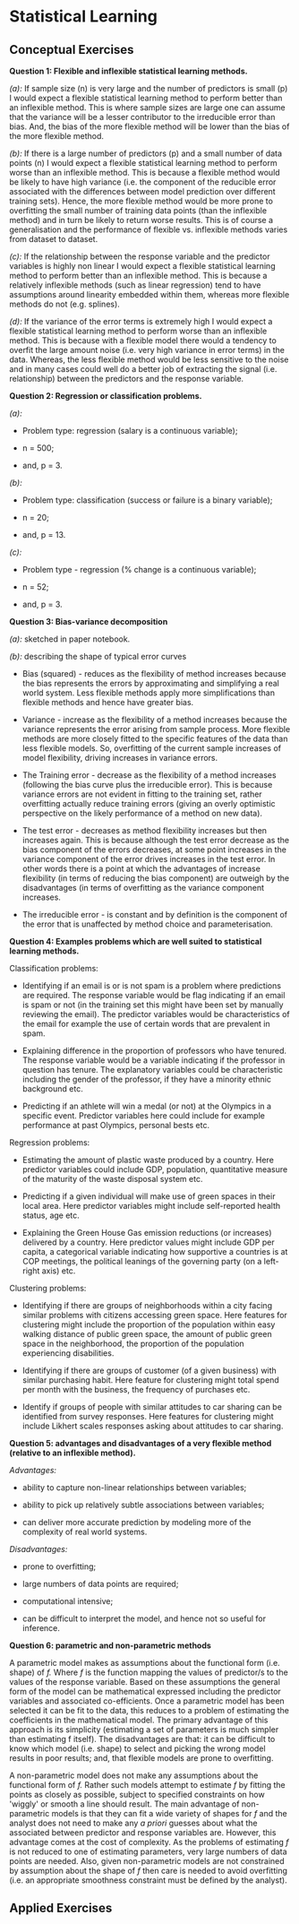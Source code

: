 # Statistical Learning

## Conceptual Exercises

**Question 1: Flexible and inflexible statistical learning methods.**

*(a):* If sample size (n) is very large and the number of predictors is small (p) I would expect a flexible statistical learning method to perform better than an inflexible method. This is where sample sizes are large one can assume that the variance will be a lesser contributor to the irreducible error than bias. And, the bias of the more flexible method will be lower than the bias of the more flexible method.

*(b):* If there is a large number of predictors (p) and a small number of data points (n) I would expect a flexible statistical learning method to perform worse than an inflexible method. This is because a flexible method would be likely to have high variance (i.e. the component of the reducible error associated with the differences between model prediction over different training sets). Hence, the more flexible method would be more prone to overfitting the small number of training data points (than the inflexible method) and in turn be likely to return worse results. This is of course a generalisation and the performance of flexible vs. inflexible methods varies from dataset to dataset.

*(c):* If the relationship between the response variable and the predictor variables is highly non linear I would expect a flexible statistical learning method to perform better than an inflexible method. This is because a relatively inflexible methods (such as linear regression) tend to have assumptions around linearity embedded within them, whereas more flexible methods do not (e.g. splines).

*(d):* If the variance of the error terms is extremely high I would expect a flexible statistical learning method to perform worse than an inflexible method. This is because with a flexible model there would a tendency to overfit the large amount noise (i.e. very high variance in error terms) in the data. Whereas, the less flexible method would be less sensitive to the noise and in many cases could well do a better job of extracting the signal (i.e. relationship) between the predictors and the response variable.

**Question 2: Regression or classification problems.**

*(a):*

-   Problem type: regression (salary is a continuous variable);

-   n = 500;

-   and, p = 3.

*(b):*

-   Problem type: classification (success or failure is a binary variable);

-   n = 20;

-   and, p = 13.

*(c):*

-   Problem type - regression (% change is a continuous variable);

-   n = 52;

-   and, p = 3.

**Question 3: Bias-variance decomposition**

*(a):* sketched in paper notebook.

*(b):* describing the shape of typical error curves

-   Bias (squared) - reduces as the flexibility of method increases because the bias represents the errors by approximating and simplifying a real world system. Less flexible methods apply more simplifications than flexible methods and hence have greater bias.

-   Variance - increase as the flexibility of a method increases because the variance represents the error arising from sample process. More flexible methods are more closely fitted to the specific features of the data than less flexible models. So, overfitting of the current sample increases of model flexibility, driving increases in variance errors.

-   The Training error - decrease as the flexibility of a method increases (following the bias curve plus the irreducible error). This is because variance errors are not evident in fitting to the training set, rather overfitting actually reduce training errors (giving an overly optimistic perspective on the likely performance of a method on new data).

-   The test error - decreases as method flexibility increases but then increases again. This is because although the test error decrease as the bias component of the errors decreases, at some point increases in the variance component of the error drives increases in the test error. In other words there is a point at which the advantages of increase flexibility (in terms of reducing the bias component) are outweigh by the disadvantages (in terms of overfitting as the variance component increases.

-   The irreducible error - is constant and by definition is the component of the error that is unaffected by method choice and parameterisation.

**Question 4: Examples problems which are well suited to statistical learning methods.**

Classification problems:

-   Identifying if an email is or is not spam is a problem where predictions are required. The response variable would be flag indicating if an email is spam or not (in the training set this might have been set by manually reviewing the email). The predictor variables would be characteristics of the email for example the use of certain words that are prevalent in spam.

-   Explaining difference in the proportion of professors who have tenured. The response variable would be a variable indicating if the professor in question has tenure. The explanatory variables could be characteristic including the gender of the professor, if they have a minority ethnic background etc.

-   Predicting if an athlete will win a medal (or not) at the Olympics in a specific event. Predictor variables here could include for example performance at past Olympics, personal bests etc.

Regression problems:

-   Estimating the amount of plastic waste produced by a country. Here predictor variables could include GDP, population, quantitative measure of the maturity of the waste disposal system etc.

-   Predicting if a given individual will make use of green spaces in their local area. Here predictor variables might include self-reported health status, age etc.

-   Explaining the Green House Gas emission reductions (or increases) delivered by a country. Here predictor values might include GDP per capita, a categorical variable indicating how supportive a countries is at COP meetings, the political leanings of the governing party (on a left-right axis) etc.

Clustering problems:

-   Identifying if there are groups of neighborhoods within a city facing similar problems with citizens accessing green space. Here features for clustering might include the proportion of the population within easy walking distance of public green space, the amount of public green space in the neighborhood, the proportion of the population experiencing disabilities.

-   Identifying if there are groups of customer (of a given business) with similar purchasing habit. Here feature for clustering might total spend per month with the business, the frequency of purchases etc.

-   Identify if groups of people with similar attitudes to car sharing can be identified from survey responses. Here features for clustering might include Likhert scales responses asking about attitudes to car sharing.

**Question 5: advantages and disadvantages of a very flexible method (relative to an inflexible method).**

*Advantages:*

-   ability to capture non-linear relationships between variables;

-   ability to pick up relatively subtle associations between variables;

-   can deliver more accurate prediction by modeling more of the complexity of real world systems.

*Disadvantages:*

-   prone to overfitting;

-   large numbers of data points are required;

-   computational intensive;

-   can be difficult to interpret the model, and hence not so useful for inference.

**Question 6: parametric and non-parametric methods**

A parametric model makes as assumptions about the functional form (i.e. shape) of *f.* Where *f* is the function mapping the values of predictor/s to the values of the response variable. Based on these assumptions the general form of the model can be mathematical expressed including the predictor variables and associated co-efficients. Once a parametric model has been selected it can be fit to the data, this reduces to a problem of estimating the coefficients in the mathematical model. The primary advantage of this approach is its simplicity (estimating a set of parameters is much simpler than estimating f itself). The disadvantages are that: it can be difficult to know which model (i.e. shape) to select and picking the wrong model results in poor results; and, that flexible models are prone to overfitting.

A non-parametric model does not make any assumptions about the functional form of *f.* Rather such models attempt to estimate *f* by fitting the points as closely as possible, subject to specified constraints on how 'wiggly' or smooth a line should result. The main advantage of non-parametric models is that they can fit a wide variety of shapes for *f* and the analyst does not need to make any *a priori* guesses about what the associated between predictor and response variables are. However, this advantage comes at the cost of complexity. As the problems of estimating *f* is not reduced to one of estimating parameters, very large numbers of data points are needed. Also, given non-parametric models are not constrained by assumption about the shape of *f* then care is needed to avoid overfitting (i.e. an appropriate smoothness constraint must be defined by the analyst).

## Applied Exercises
